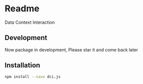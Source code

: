 # Readme

Data Context Interaction

## Development

Now package in development,
Please star it and come back later

## Installation

```bash
npm install --save dci.js
```

